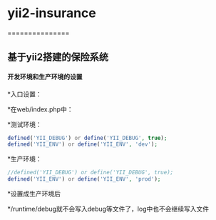 # yii2-insurance
===============

基于yii2搭建的保险系统
-----------

#### 开发环境和生产环境的设置

*入口设置：

*在web/index.php中：

*测试环境：
```php 
defined('YII_DEBUG') or define('YII_DEBUG', true);  
defined('YII_ENV') or define('YII_ENV', 'dev');
```
*生产环境：
```php 
//defined('YII_DEBUG') or define('YII_DEBUG', true);  
defined('YII_ENV') or define('YII_ENV', 'prod'); 
```
*设置成生产环境后

*/runtime/debug就不会写入debug等文件了，log中也不会继续写入文件
